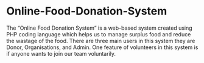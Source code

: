 # Online-Food-Donation-System
The “Online Food Donation System” is a web-based system created using PHP coding language which helps us to manage surplus food and reduce the wastage of the food. There are three main users in this system they are Donor, Organisations, and Admin. One feature of volunteers in this system is if anyone wants to join our team voluntarily.
